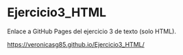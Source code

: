 # Ejercicio3_HTML

Enlace a GitHub Pages del ejercicio 3 de texto (solo HTML).

https://veronicasg85.github.io/Ejercicio3_HTML/
